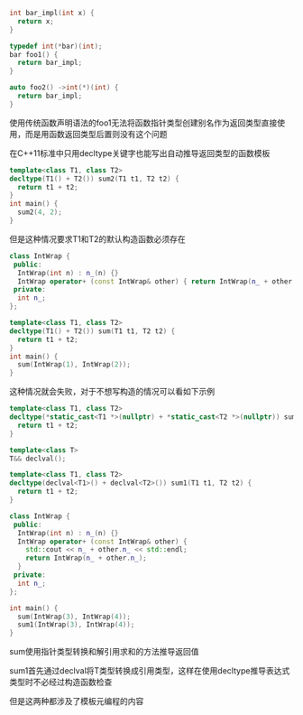 ```cpp
int bar_impl(int x) {
  return x;
}

typedef int(*bar)(int);
bar foo1() {
  return bar_impl;
}

auto foo2() ->int(*)(int) {
  return bar_impl;
}
```
使用传统函数声明语法的foo1无法将函数指针类型创建别名作为返回类型直接使用，而是用函数返回类型后置则没有这个问题

在C++11标准中只用decltype关键字也能写出自动推导返回类型的函数模板
```cpp
template<class T1, class T2>
decltype(T1() + T2()) sum2(T1 t1, T2 t2) {
  return t1 + t2;
}
int main() {
  sum2(4, 2);
}
```
但是这种情况要求T1和T2的默认构造函数必须存在
```cpp
class IntWrap {
 public:
  IntWrap(int n) : n_(n) {}
  IntWrap operator+ (const IntWrap& other) { return IntWrap(n_ + other.n_); }
 private:
  int n_;
};

template<class T1, class T2>
decltype(T1() + T2()) sum(T1 t1, T2 t2) {
  return t1 + t2;
}
int main() {
  sum(IntWrap(1), IntWrap(2));
}
```
这种情况就会失败，对于不想写构造的情况可以看如下示例
```cpp
template<class T1, class T2>
decltype(*static_cast<T1 *>(nullptr) + *static_cast<T2 *>(nullptr)) sum(T1 t1, T2 t2) {
  return t1 + t2;
}

template<class T>
T&& declval();

template<class T1, class T2>
decltype(declval<T1>() + declval<T2>()) sum1(T1 t1, T2 t2) {
  return t1 + t2;
}

class IntWrap {
 public:
  IntWrap(int n) : n_(n) {}
  IntWrap operator+ (const IntWrap& other) {
    std::cout << n_ + other.n_ << std::endl;
    return IntWrap(n_ + other.n_);
  }
 private:
  int n_;
};

int main() {
  sum(IntWrap(3), IntWrap(4));
  sum1(IntWrap(3), IntWrap(4));
}
```
sum使用指针类型转换和解引用求和的方法推导返回值

sum1首先通过declval将T类型转换成引用类型，这样在使用decltype推导表达式类型时不必经过构造函数检查

但是这两种都涉及了模板元编程的内容